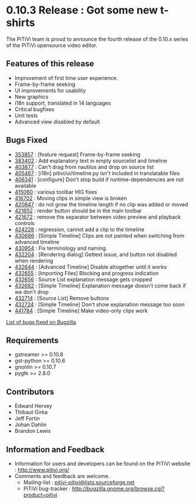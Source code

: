 # 0.10.3 Release : Got some new t-shirts

The PiTiVi team is proud to announce the fourth release of the 0.10.x
series of the PiTiVi opensource video editor.

## Features of this release

-   Improvement of first time user experience.
-   Frame-by-frame seeking
-   UI improvements for usability
-   New graphics
-   i18n support, translated in 14 languages
-   Critical bugfixes
-   Unit tests
-   Advanced view disabled by default

## Bugs Fixed

-   [353857](http://bugzilla.gnome.org/show_bug.cgi?id=353857) :
    \[feature request\] Frame-by-frame seeking
-   [383402](http://bugzilla.gnome.org/show_bug.cgi?id=383402) : Add
    explanatory text in empty sourcelist and timeline
-   [403877](http://bugzilla.gnome.org/show_bug.cgi?id=403877) : Can't
    drag from nautilus and drop on source list
-   [405467](http://bugzilla.gnome.org/show_bug.cgi?id=405467) :
    \[i18n\] pitivi/ui/timeline.py isn't included in translatable files
-   [406341](http://bugzilla.gnome.org/show_bug.cgi?id=406341) :
    \[configure\] Don't stop build if runtime-dependencies are not
    available
-   [415060](http://bugzilla.gnome.org/show_bug.cgi?id=415060) : various
    toolbar HIG fixes
-   [416702](http://bugzilla.gnome.org/show_bug.cgi?id=416702) : Moving
    clips in simple view is broken
-   [420847](http://bugzilla.gnome.org/show_bug.cgi?id=420847) : do not
    grow the timeline length if no clip was added or moved
-   [421652](http://bugzilla.gnome.org/show_bug.cgi?id=421652) : render
    button should be in the main toolbar
-   [421672](http://bugzilla.gnome.org/show_bug.cgi?id=421672) : remove
    the separator between video preview and playback controls
-   [424228](http://bugzilla.gnome.org/show_bug.cgi?id=424228) :
    regression, cannot add a clip to the timeline
-   [430686](http://bugzilla.gnome.org/show_bug.cgi?id=430686) :
    \[Simple Timeline\] Clips are not painted when switching from
    advanced timeline
-   [430954](http://bugzilla.gnome.org/show_bug.cgi?id=430954) : Fix
    terminology and naming.
-   [432204](http://bugzilla.gnome.org/show_bug.cgi?id=432204) :
    \[Rendering dialog\] Gettext issue, and button not disabled when
    rendering
-   [432644](http://bugzilla.gnome.org/show_bug.cgi?id=432644) :
    \[Advanced Timeline\] Disable altogether until it works
-   [432655](http://bugzilla.gnome.org/show_bug.cgi?id=432655) :
    \[Importing Files\] Blocking and progress indication
-   [432656](http://bugzilla.gnome.org/show_bug.cgi?id=432656) : Source
    List explanation message gets cropped
-   [432682](http://bugzilla.gnome.org/show_bug.cgi?id=432682) :
    \[Simple Timeline\] Explanation message doesn't come back if we
    don't drop
-   [432714](http://bugzilla.gnome.org/show_bug.cgi?id=432714) :
    \[Source List\] Remove buttons
-   [432724](http://bugzilla.gnome.org/show_bug.cgi?id=432724) :
    \[Simple Timeline\] Don't show explanation message too soon
-   [441784](http://bugzilla.gnome.org/show_bug.cgi?id=441784) :
    \[Simple Timeline\] Make video-only clips work

[List of bugs fixed on
Bugzilla](http://bugzilla.gnome.org/buglist.cgi?product=pitivi&target_milestone=0.10.3&resolution=FIXED)

## Requirements

-   gstreamer &gt;= 0.10.8
-   gst-python &gt;= 0.10.6
-   gnonlin &gt;= 0.10.7
-   pygtk &gt;= 2.8.0

## Contributors

-   Edward Hervey
-   Thibaut Girka
-   Jeff Fortin
-   Johan Dahlin
-   Brandon Lewis

## Information and Feedback

-   Information for users and developers can be found on the PiTiVi
    website : <http://www.pitivi.org/>
-   Comments and feedback are welcome.
    -   Mailing-list : pitivi-pitivi@lists.sourceforge.net
    -   PiTiVi bug-tracker :
        <http://bugzilla.gnome.org/browse.cgi?product=pitivi>
